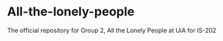 # All-the-lonely-people
The official repository for Group 2, All the Lonely People at UiA for IS-202
